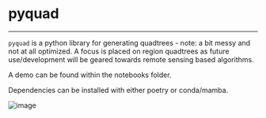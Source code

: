 # pyquad

---


`pyquad` is a python library for generating quadtrees - note: a bit messy and not at all optimized.
A focus is placed on region quadtrees as future use/development will be geared towards remote sensing based algorithms.

A demo can be found within the notebooks folder.

Dependencies can be installed with either poetry or conda/mamba.

![image](https://github.com/ocsmit/pyquad/assets/55674113/2c29ef75-af64-4f19-85eb-b22c18994ce3)
